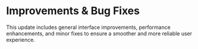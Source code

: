 # Improvements & Bug Fixes

This update includes general interface improvements, performance enhancements, and minor fixes to ensure a smoother and more reliable user experience.
